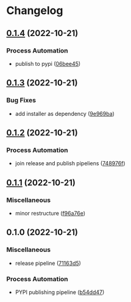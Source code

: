# Changelog

## [0.1.4](https://github.com/lecardozo/pip-resolved/compare/v0.1.3...v0.1.4) (2022-10-21)


### Process Automation

* publish to pypi ([06bee45](https://github.com/lecardozo/pip-resolved/commit/06bee4556487484d8877791b47e47b99c018995a))

## [0.1.3](https://github.com/lecardozo/pip-resolved/compare/v0.1.2...v0.1.3) (2022-10-21)


### Bug Fixes

* add installer as dependency ([9e969ba](https://github.com/lecardozo/pip-resolved/commit/9e969baae83f3d8cd4573888009e2df6f3d09935))

## [0.1.2](https://github.com/lecardozo/pip-resolved/compare/v0.1.1...v0.1.2) (2022-10-21)


### Process Automation

* join release and publish pipeliens ([748976f](https://github.com/lecardozo/pip-resolved/commit/748976f0efaa1058e8ad5b32fdd5d453ab9ad521))

## [0.1.1](https://github.com/lecardozo/pip-resolved/compare/v0.1.0...v0.1.1) (2022-10-21)


### Miscellaneous

* minor restructure ([f96a76e](https://github.com/lecardozo/pip-resolved/commit/f96a76e21fb398dab1d89bd28128cf9c5423c03b))

## 0.1.0 (2022-10-21)


### Miscellaneous

* release pipeline ([71163d5](https://github.com/lecardozo/pip-resolved/commit/71163d5828dcf8977b163d75d1b36e81ed1878b3))


### Process Automation

* PYPI publishing pipeline ([b54dd47](https://github.com/lecardozo/pip-resolved/commit/b54dd4783774e71e68facae445c2bc058d522667))
